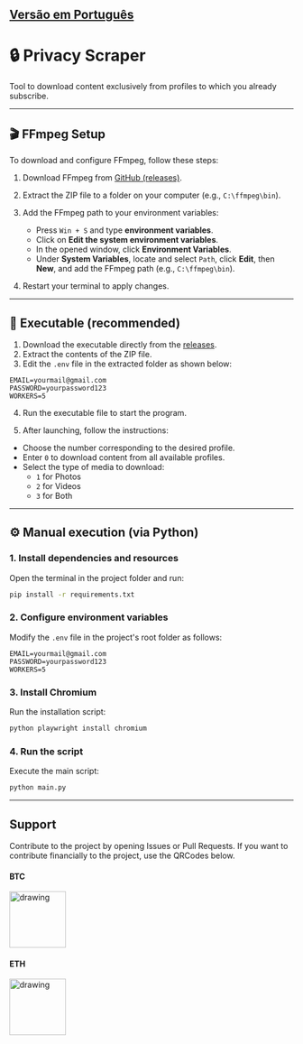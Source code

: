 ## [Versão em Português](https://github.com/justsadb000y/privacy-scraper/blob/main/README.md)

# 🔒 Privacy Scraper

Tool to download content exclusively from profiles to which you already subscribe.

---

## 🎬 FFmpeg Setup

To download and configure FFmpeg, follow these steps:

1. Download FFmpeg from [GitHub (releases)](https://github.com/BtbN/FFmpeg-Builds/releases).

2. Extract the ZIP file to a folder on your computer (e.g., `C:\ffmpeg\bin`).

3. Add the FFmpeg path to your environment variables:

   - Press `Win + S` and type **environment variables**.
   - Click on **Edit the system environment variables**.
   - In the opened window, click **Environment Variables**.
   - Under **System Variables**, locate and select `Path`, click **Edit**, then **New**, and add the FFmpeg path (e.g., `C:\ffmpeg\bin`).

4. Restart your terminal to apply changes.

---

## 🚀 Executable (recommended)

1. Download the executable directly from the [releases](https://github.com/justsadb000y/privacy-scraper/releases).
2. Extract the contents of the ZIP file.
3. Edit the `.env` file in the extracted folder as shown below:

```env
EMAIL=yourmail@gmail.com
PASSWORD=yourpassword123
WORKERS=5
```

4. Run the executable file to start the program.

5. After launching, follow the instructions:

- Choose the number corresponding to the desired profile.
- Enter `0` to download content from all available profiles.
- Select the type of media to download:
  - `1` for Photos
  - `2` for Videos
  - `3` for Both

---

## ⚙️ Manual execution (via Python)

### 1. Install dependencies and resources

Open the terminal in the project folder and run:

```bash
pip install -r requirements.txt
```

### 2. Configure environment variables

Modify the `.env` file in the project's root folder as follows:

```env
EMAIL=yourmail@gmail.com
PASSWORD=yourpassword123
WORKERS=5
```

### 3. Install Chromium

Run the installation script:

```bash
python playwright install chromium
```

### 4. Run the script

Execute the main script:

```bash
python main.py
```

---

## Support

Contribute to the project by opening Issues or Pull Requests. If you want to contribute financially to the project, use the QRCodes below.

<div>
      <h4>BTC</h4>
    <a href="https://raw.githubusercontent.com/justsadb000y/privacy-scraper/blob/main/donate/btc">
  <img src="https://i.imgur.com/zg2TeIO.png" alt="drawing" style="height:100px"/>
    </a>
</div>

<div>
    <h4>ETH</h4>
    <a href="https://raw.githubusercontent.com/justsadb000y/privacy-scraper/blob/main/donate/eth">
  <img src="https://i.imgur.com/WBy1z58.png" alt="drawing" style="height:100px"/>
    </a>
</div>